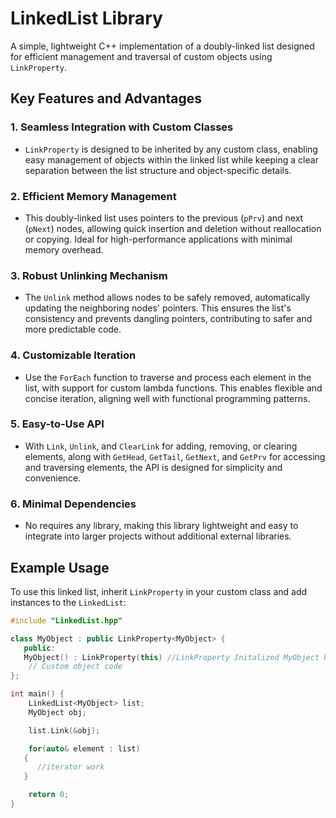 # LinkedList Library

A simple, lightweight C++ implementation of a doubly-linked list designed for efficient management and traversal of custom objects using `LinkProperty`.

## Key Features and Advantages

### 1. Seamless Integration with Custom Classes
   - `LinkProperty` is designed to be inherited by any custom class, enabling easy management of objects within the linked list while keeping a clear separation between the list structure and object-specific details.

### 2. Efficient Memory Management
   - This doubly-linked list uses pointers to the previous (`pPrv`) and next (`pNext`) nodes, allowing quick insertion and deletion without reallocation or copying. Ideal for high-performance applications with minimal memory overhead.

### 3. Robust Unlinking Mechanism
   - The `Unlink` method allows nodes to be safely removed, automatically updating the neighboring nodes' pointers. This ensures the list's consistency and prevents dangling pointers, contributing to safer and more predictable code.

### 4. Customizable Iteration
   - Use the `ForEach` function to traverse and process each element in the list, with support for custom lambda functions. This enables flexible and concise iteration, aligning well with functional programming patterns.

### 5. Easy-to-Use API
   - With `Link`, `Unlink`, and `ClearLink` for adding, removing, or clearing elements, along with `GetHead`, `GetTail`, `GetNext`, and `GetPrv` for accessing and traversing elements, the API is designed for simplicity and convenience.

### 6. Minimal Dependencies
   - No requires any library, making this library lightweight and easy to integrate into larger projects without additional external libraries.

## Example Usage

To use this linked list, inherit `LinkProperty` in your custom class and add instances to the `LinkedList`:

```cpp
#include "LinkedList.hpp"

class MyObject : public LinkProperty<MyObject> {
   public:
   MyObject() : LinkProperty(this) //LinkProperty Initalized MyObject Pointer
    // Custom object code
};

int main() {
    LinkedList<MyObject> list;
    MyObject obj;

    list.Link(&obj);

    for(auto& element : list)
   {
      //iterator work
   }

    return 0;
}
